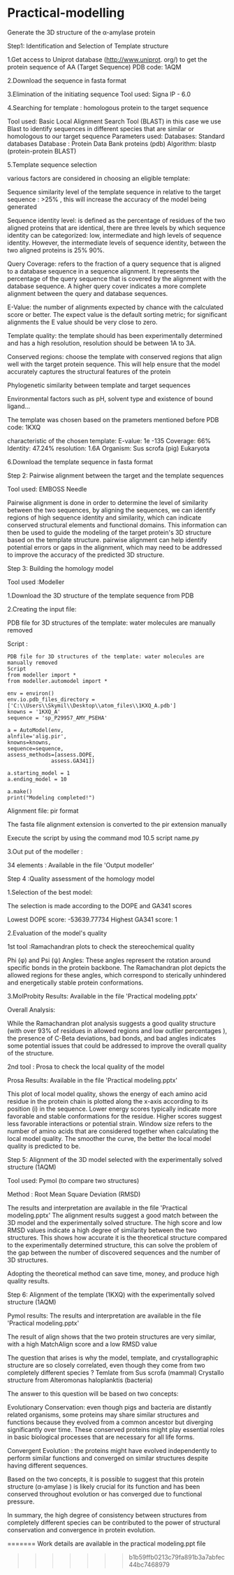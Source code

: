 # Practical-modelling

Generate the 3D structure of the α-amylase protein

Step1: Identification and Selection of Template structure

 1.Get access to Uniprot database  (http://www.uniprot. org/) to get the protein sequence of AA     (Target Sequence)
 PDB code: 1AQM

 2.Download the sequence in fasta format

 3.Elimination of the initiating sequence 
 Tool used:  Signa lP - 6.0

 4.Searching  for template  : homologous protein to the target sequence 
 
 Tool used: Basic Local Alignment Search Tool (BLAST)
 in this case we use Blast to identify sequences in different species that are similar or homologous to our target sequence 
 Parameters used:
 Databases: Standard databases 
 Database : Protein Data Bank proteins (pdb)
 Algorithm: blastp (protein-protein BLAST)

 5.Template sequence selection 
 
 various factors are considered in choosing an eligible template:
 
 Sequence similarity level of the template sequence in relative to the target sequence :  >25% , this will increase the accuracy of the model          being generated 
 
 Sequence identity level: is defined as the percentage of residues of the two aligned proteins that are identical, there are three levels by    which sequence identity can be categorized: low, intermediate and high levels of sequence identity. However, the intermediate levels of sequence     identity,  between the two aligned proteins is 25% 90%.
 
 Query Coverage: refers to the fraction of a query sequence that is aligned to a database sequence in a sequence alignment. It represents the   percentage of the query sequence that is covered by the alignment with the database sequence. A higher query cover indicates a more complete   alignment between the query and database sequences.
 
 E-Value: the number of alignments expected by chance with the calculated score or better. The expect value is the default sorting metric; for  significant alignments the E value should be very close to zero.
 
Template quality:  the template should  has been experimentally determined and has a high resolution, resolution should be between 1A to 3A.

 Conserved regions: choose the template with conserved regions  that align well with the target protein sequence. This will help ensure that the  model accurately captures the structural features of the protein
 
Phylogenetic similarity between template and target sequences

Environmental factors such as pH, solvent type and existence of bound ligand…

 The template was chosen based on the prameters mentioned before
 PDB code: 1KXQ
 
 characteristic of the chosen template:
    E-value: 1e -135
    Coverage: 66%
    Identity: 47.24%
    resolution: 1.6A
    Organism: Sus scrofa (pig) Eukaryota

 6.Download the template sequence in fasta format

Step 2: Pairwise alignment between the target and the template sequences 

 Tool used: EMBOSS Needle
 
 Pairwise alignment is done in order to determine the level of similarity between the two sequences, by aligning the sequences, we can identify  regions of high sequence identity and similarity, which can indicate conserved structural elements and functional domains. This information can then be used to guide the modeling of the target protein's 3D structure based on the template structure.
 pairwise alignment can help identify potential errors or gaps in the alignment, which may need to be addressed to improve the accuracy of the   predicted 3D structure.

Step 3: Building the homology model

 Tool used :Modeller
 
 1.Download the 3D structure of the template sequence from PDB
 
 2.Creating the input file: 

 PDB file for 3D structures of the template: water molecules are manually removed
 
Script :

 
    PDB file for 3D structures of the template: water molecules are manually removed
    Script 
    from modeller import *
    from modeller.automodel import *

    env = environ()
    env.io.pdb_files_directory = ['C:\\Users\\Skymil\\Desktop\\atom_files\\1KXQ_A.pdb']
    knowns = '1KXQ_A'
    sequence = 'sp_P29957_AMY_PSEHA'

    a = AutoModel(env,
    alnfile='alig.pir', 
    knowns=knowns,
    sequence=sequence,
    assess_methods=[assess.DOPE,
                  assess.GA341])
                  
    a.starting_model = 1
    a.ending_model = 10

    a.make()
    print("Modeling completed!")

 Alignment file: pir format
 
 The fasta file alignment extension is converted to the pir extension manually
 
 Execute the script by using the command mod 10.5 script name.py


3.Out put of the modeller :

34 elements : Available in the file 'Output modeller'

Step 4 :Quality assessment of the homology model

 1.Selection of the best model:
 
 The selection is made according to the DOPE and GA341 scores
 
 Lowest DOPE score: -53639.77734
 Highest GA341 score: 1
 
 2.Evaluation of the model's quality
 
 1st  tool :Ramachandran plots  to check the stereochemical quality
 
 Phi (φ) and Psi (ψ) Angles: These angles represent the rotation around specific bonds in the protein backbone. 
 The Ramachandran plot depicts the allowed regions for these angles, which correspond to sterically unhindered and energetically stable protein   conformations.
 
 3.MolProbity Results: Available in the file 'Practical modeling.pptx'

 Overall Analysis:

 While the Ramachandran plot analysis suggests a good quality structure (with over 93% of residues in allowed regions and low outlier   percentages ), the presence of C-Beta deviations, bad bonds, and bad angles indicates some potential issues that could be addressed to improve  the overall quality of the structure.
 
 2nd tool : Prosa to check the local quality of the model
 
 Prosa Results: Available in the file 'Practical modeling.pptx'
 
 This plot of local model quality, shows the energy of each amino acid residue in the protein chain is plotted along the x-axis according to its  position (i) in the sequence.
 Lower energy scores typically indicate more favorable and stable conformations for the residue.
 Higher scores suggest less favorable interactions or potential strain.
 Window size refers to the number of amino acids that are considered together when calculating the local model quality. The smoother the curve,   the better the local model quality is predicted to be.

 Step 5: Alignment of the 3D model selected  with the experimentally solved structure (1AQM)
 
 Tool used: Pymol (to compare two structures)
 
 Method : Root Mean Square Deviation (RMSD)
 
 The results and interpretation are available in the file 'Practical modeling.pptx'
 The alignment results suggest a good match between the 3D model and the experimentally solved structure. The high score and low RMSD values  indicate a high degree of similarity between the two structures. 
 This shows how accurate it is the theoretical structure compared to the experimentally determined structure, this can solve the problem of the  gap between the number of discovered sequences and the number of 
 3D structures.
 
 Adopting the theoretical method can save time, money, and produce high quality results.

 Step 6: Alignment of the  template (1KXQ) with the experimentally solved structure (1AQM)

 Pymol results:  The results and interpretation are available in the file 'Practical modeling.pptx'
 
 The result of align shows that the two protein structures are very similar,  with a high MatchAlign score and a low RMSD value


The question that arises is why the model, template, and crystallographic structure are so closely correlated, even though they come from two completely different species ?
Temlate  from Sus scrofa (mammal)
Crystallo  structure from Alteromonas haloplanktis (bacteria) 

The answer to this question will be based on two concepts:

Evolutionary Conservation: even though pigs and bacteria are distantly related organisms, some proteins may share similar structures and functions because they evolved from a common ancestor but diverging significantly over time. 
These conserved proteins might play essential roles in basic biological processes that are necessary for all life forms. 

Convergent Evolution :  the proteins might have evolved independently to perform similar functions and converged on similar structures despite having different sequences.

Based on the two concepts, it is possible to suggest that this protein structure (α-amylase ) is likely crucial for its function and has been conserved throughout evolution or has converged due to functional pressure.

In summary, the high degree of consistency between structures from completely different species can be contributed to the power of structural conservation and convergence in protein evolution.



=======
Work details are available in the practical modeling.ppt file
>>>>>>> b1b59ffb0213c79fa891b3a7abfec44bc7468979


